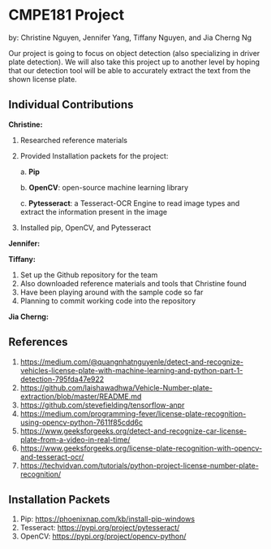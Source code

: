 # CMPE181 Project
by: Christine Nguyen, Jennifer Yang, Tiffany Nguyen, and Jia Cherng Ng


Our project is going to focus on object detection (also specializing in driver plate detection). We will also take this project up to another level by hoping that our detection tool will be able to accurately extract the text from the shown license plate.

## Individual Contributions
**Christine:**
1. Researched reference materials
2. Provided Installation packets for the project: 

   a. **Pip**
   
   b. **OpenCV**: open-source machine learning library
   
   c. **Pytesseract**: a Tesseract-OCR Engine to read image types and extract the information present in the image

3. Installed pip, OpenCV, and Pytesseract

**Jennifer:**


**Tiffany:**
1. Set up the Github repository for the team
2. Also downloaded reference materials and tools that Christine found
3. Have been playing around with the sample code so far 
4. Planning to commit working code into the repository


**Jia Cherng:**



## References
1. https://medium.com/@quangnhatnguyenle/detect-and-recognize-vehicles-license-plate-with-machine-learning-and-python-part-1-detection-795fda47e922
2. https://github.com/laishawadhwa/Vehicle-Number-plate-extraction/blob/master/README.md
3. https://github.com/stevefielding/tensorflow-anpr
4. https://medium.com/programming-fever/license-plate-recognition-using-opencv-python-7611f85cdd6c
5. https://www.geeksforgeeks.org/detect-and-recognize-car-license-plate-from-a-video-in-real-time/
6. https://www.geeksforgeeks.org/license-plate-recognition-with-opencv-and-tesseract-ocr/
7. https://techvidvan.com/tutorials/python-project-license-number-plate-recognition/


## Installation Packets
1. Pip: https://phoenixnap.com/kb/install-pip-windows
2. Tesseract: https://pypi.org/project/pytesseract/
3. OpenCV: https://pypi.org/project/opencv-python/

